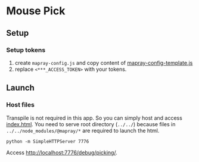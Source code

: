 Mouse Pick
================================================================================


Setup
--------------------------------------------------------------------------------
### Setup tokens
1. create `mapray-config.js` and copy content of [mapray-config-template.js](./mapray-config-template.js)
2. replace `<***_ACCESS_TOKEN>` with your tokens.


Launch
--------------------------------------------------------------------------------
### Host files
Transpile is not required in this app.
So you can simply host and access [index.html](./index.html).
You need to serve root directory (`../../`) because files in `../../node_modules/@mapray/*` are required to launch the html.

```
python -m SimpleHTTPServer 7776
```

Access [http://localhost:7776/debug/picking/](http://localhost:7776/debug/picking/).


